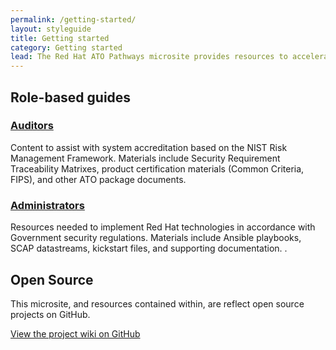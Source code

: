 ```yaml
---
permalink: /getting-started/
layout: styleguide
title: Getting started
category: Getting started
lead: The Red Hat ATO Pathways microsite provides resources to accelerate your ATO process.
---
```


## Role-based guides

<div class="usa-grid-full">
  <div class="usa-width-one-half">
    <h3>
      <a href="{{ site.baseurl }}/getting-started/auditors/">Auditors</a>
    </h3>
    <p>Content to assist with system accreditation based on the NIST Risk Management Framework. Materials include Security Requirement Traceability Matrixes, product certification materials (Common Criteria, FIPS), and other ATO package documents.</p>
  </div>
  <div class="usa-width-one-half">
    <h3>
      <a href="{{ site.baseurl }}/getting-started/administrators/">Administrators</a>
    </h3>
    <p>Resources needed to implement Red Hat technologies in accordance with Government security regulations. Materials include Ansible playbooks, SCAP datastreams, kickstart files, and supporting documentation. .</p>
  </div>
</div>

## Open Source

This microsite, and resources contained within, are reflect open source
projects on GitHub.

<a href="https://github.com/RedHatGov/ato-pathways" class="usa-button">View the project wiki on GitHub</a>
